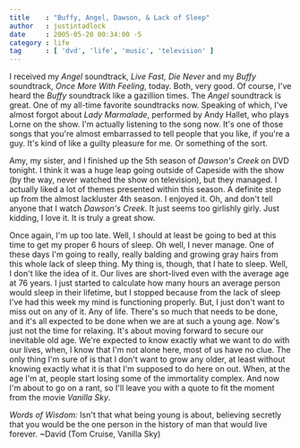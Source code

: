 ```yaml
---
title    : "Buffy, Angel, Dawson, & Lack of Sleep"
author   : justintadlock
date     : 2005-05-20 00:34:00 -5
category : life
tag      : [ 'dvd', 'life', 'music', 'television' ]
---
```


I received my <em> Angel</em> soundtrack, <em> Live Fast, Die Never</em> and my <em> Buffy</em> soundtrack, <em> Once More With Feeling</em>, today.  Both, very good.  Of course, I've heard the <em> Buffy</em> soundtrack like a gazillion times.  The <em> Angel</em> soundtrack is great.  One of my all-time favorite soundtracks now.  Speaking of which, I've almost forgot about <em> Lady Marmalade</em>, performed by Andy Hallet, who plays Lorne on the show.  I'm actually listening to the song now.  It's one of those songs that you're almost embarrassed to tell people that you like, if you're a guy.  It's kind of like a guilty pleasure for me.  Or something of the sort.

Amy, my sister, and I finished up the 5th season of <em> Dawson's Creek</em> on DVD tonight.  I think it was a huge leap going outside of Capeside with the show (by the way, never watched the show on television), but they managed.  I actually liked a lot of themes presented within this season.  A definite step up from the almost lackluster 4th season.  I enjoyed it.  Oh, and don't tell anyone that I watch <em> Dawson's Creek</em>.  It just seems too girlishly girly.  Just kidding, I love it.  It is truly a great show.

Once again, I'm up too late.  Well, I should at least be going to bed at this time to get my proper 6 hours of sleep.  Oh well, I never manage.  One of these days I'm going to really, really balding and growing gray hairs from this whole lack of sleep thing.  My thing is, though, that I hate to sleep.  Well, I don't like the idea of it.  Our lives are short-lived even with the average age at 76 years.  I just started to calculate how many hours an average person would sleep in their lifetime, but I stopped because from the lack of sleep I've had this week my mind is functioning properly.  But, I just don't want to miss out on any of it.  Any of life.  There's so much that needs to be done, and it's all expected to be done when we are at such a young age.  Now's just not the time for relaxing.  It's about moving forward to secure our inevitable old age.  We're expected to know exactly what we want to do with our lives, when, I know that I'm not alone here, most of us have no clue.  The only thing I'm sure of is that I don't want to grow any older, at least without knowing exactly what it is that I'm supposed to do here on out.  When, at the age I'm at, people start losing some of the immortality complex.  And now I'm about to go on a rant, so I'll leave you with a quote to fit the moment from the movie <em> Vanilla Sky</em>.

<em>Words of Wisdom:</em> Isn't that what being young is about, believing secretly that you would be the one person in the history of man that would live forever.   ~David (Tom Cruise, Vanilla Sky)
